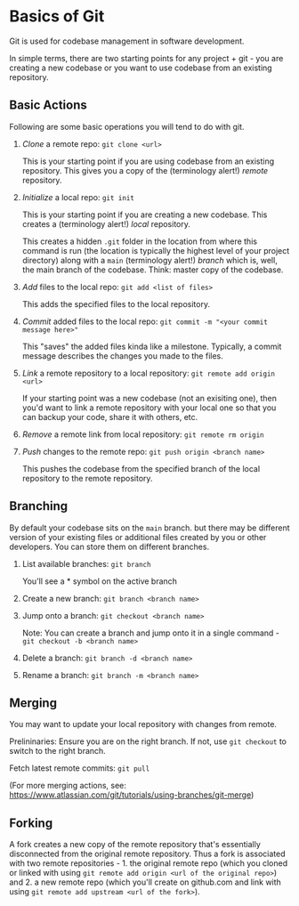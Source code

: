# Basics of Git

Git is used for codebase management in software development.

In simple terms, there are two starting points for any project + git - you are creating a new codebase or you want to use codebase from an existing repository.

## Basic Actions
Following are some basic operations you will tend to do with git.

1. *Clone* a remote repo: `git clone <url>`
    
    This is your starting point if you are using codebase from an existing repository. This gives you a copy of the (terminology alert!) *remote* repository. 

2. *Initialize* a local repo: `git init`

    This is your starting point if you are creating a new codebase. This creates a (terminology alert!) *local* repository.
    
    This creates a hidden `.git` folder in the location from where this command is run (the location is typically the highest level of your project directory) along with a `main` (terminology alert!) *branch* which is, well, the main branch of the codebase. Think: master copy of the codebase.

3. *Add* files to the local repo: `git add <list of files>` 

    This adds the specified files to the local repository.

4. *Commit* added files to the local repo: `git commit -m "<your commit message here>"`

    This "saves" the added files kinda like a milestone. Typically, a commit message describes the changes you made to the files.

5. *Link* a remote repository to a local repository: `git remote add origin <url>`

    If your starting point was a new codebase (not an exisiting one), then you'd want to link a remote repository with your local one so that you can backup your code, share it with others, etc. 

6. *Remove* a remote link from local repository: `git remote rm origin`

6. *Push* changes to the remote repo: `git push origin <branch name>`

    This pushes the codebase from the specified branch of the local repository to the remote repository. 

## Branching

By default your codebase sits on the `main` branch. but there may be different version of your existing files or additional files created by you or other developers. You can store them on different branches. 

1. List available branches: `git branch`

    You'll see a * symbol on the active branch

2. Create a new branch: `git branch <branch name>`

3. Jump onto a branch: `git checkout <branch name>`

    Note: You can create a branch and jump onto it in a single command - `git checkout -b <branch name>`

3. Delete a branch: `git branch -d <branch name>`

4. Rename a branch: `git branch -m <branch name>`

  
## Merging

You may want to update your local repository with changes from remote. 

Prelininaries: Ensure you are on the right branch. If not, use `git checkout` to switch to the right branch. 

Fetch latest remote commits: `git pull`

(For more merging actions, see: https://www.atlassian.com/git/tutorials/using-branches/git-merge)

## Forking

A fork creates a new copy of the remote repository that's essentially disconnected from the original remote repository. Thus a fork is associated with two remote repositories - 1. the original remote repo (which you cloned or linked with using `git remote add origin <url of the original repo>`) and 2. a new remote repo (which you'll create on github.com and link with using `git remote add upstream <url of the fork>`).

